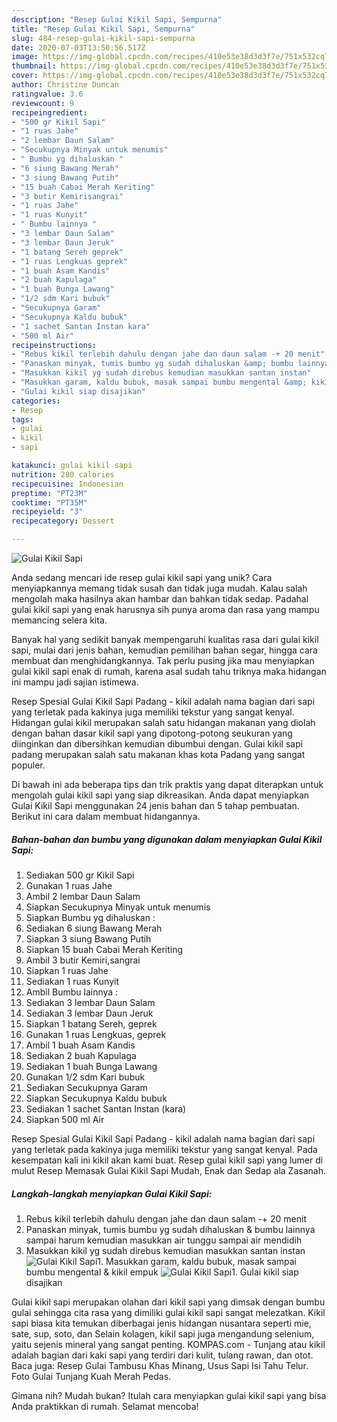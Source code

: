 ```yaml
---
description: "Resep Gulai Kikil Sapi, Sempurna"
title: "Resep Gulai Kikil Sapi, Sempurna"
slug: 484-resep-gulai-kikil-sapi-sempurna
date: 2020-07-03T13:50:56.517Z
image: https://img-global.cpcdn.com/recipes/410e53e38d3d3f7e/751x532cq70/gulai-kikil-sapi-foto-resep-utama.jpg
thumbnail: https://img-global.cpcdn.com/recipes/410e53e38d3d3f7e/751x532cq70/gulai-kikil-sapi-foto-resep-utama.jpg
cover: https://img-global.cpcdn.com/recipes/410e53e38d3d3f7e/751x532cq70/gulai-kikil-sapi-foto-resep-utama.jpg
author: Christine Duncan
ratingvalue: 3.6
reviewcount: 9
recipeingredient:
- "500 gr Kikil Sapi"
- "1 ruas Jahe"
- "2 lembar Daun Salam"
- "Secukupnya Minyak untuk menumis"
- " Bumbu yg dihaluskan "
- "6 siung Bawang Merah"
- "3 siung Bawang Putih"
- "15 buah Cabai Merah Keriting"
- "3 butir Kemirisangrai"
- "1 ruas Jahe"
- "1 ruas Kunyit"
- " Bumbu lainnya "
- "3 lembar Daun Salam"
- "3 lembar Daun Jeruk"
- "1 batang Sereh geprek"
- "1 ruas Lengkuas geprek"
- "1 buah Asam Kandis"
- "2 buah Kapulaga"
- "1 buah Bunga Lawang"
- "1/2 sdm Kari bubuk"
- "Secukupnya Garam"
- "Secukupnya Kaldu bubuk"
- "1 sachet Santan Instan kara"
- "500 ml Air"
recipeinstructions:
- "Rebus kikil terlebih dahulu dengan jahe dan daun salam -+ 20 menit"
- "Panaskan minyak, tumis bumbu yg sudah dihaluskan &amp; bumbu lainnya sampai harum kemudian masukkan air tunggu sampai air mendidih"
- "Masukkan kikil yg sudah direbus kemudian masukkan santan instan"
- "Masukkan garam, kaldu bubuk, masak sampai bumbu mengental &amp; kikil empuk"
- "Gulai kikil siap disajikan"
categories:
- Resep
tags:
- gulai
- kikil
- sapi

katakunci: gulai kikil sapi 
nutrition: 280 calories
recipecuisine: Indonesian
preptime: "PT23M"
cooktime: "PT35M"
recipeyield: "3"
recipecategory: Dessert

---
```



![Gulai Kikil Sapi](https://img-global.cpcdn.com/recipes/410e53e38d3d3f7e/751x532cq70/gulai-kikil-sapi-foto-resep-utama.jpg)

Anda sedang mencari ide resep gulai kikil sapi yang unik? Cara menyiapkannya memang tidak susah dan tidak juga mudah. Kalau salah mengolah maka hasilnya akan hambar dan bahkan tidak sedap. Padahal gulai kikil sapi yang enak harusnya sih punya aroma dan rasa yang mampu memancing selera kita.

Banyak hal yang sedikit banyak mempengaruhi kualitas rasa dari gulai kikil sapi, mulai dari jenis bahan, kemudian pemilihan bahan segar, hingga cara membuat dan menghidangkannya. Tak perlu pusing jika mau menyiapkan gulai kikil sapi enak di rumah, karena asal sudah tahu triknya maka hidangan ini mampu jadi sajian istimewa.

Resep Spesial Gulai Kikil Sapi Padang - kikil adalah nama bagian dari sapi yang terletak pada kakinya juga memiliki tekstur yang sangat kenyal. Hidangan gulai kikil merupakan salah satu hidangan makanan yang diolah dengan bahan dasar kikil sapi yang dipotong-potong seukuran yang diinginkan dan dibersihkan kemudian dibumbui dengan. Gulai kikil sapi padang merupakan salah satu makanan khas kota Padang yang sangat populer.


Di bawah ini ada beberapa tips dan trik praktis yang dapat diterapkan untuk mengolah gulai kikil sapi yang siap dikreasikan. Anda dapat menyiapkan Gulai Kikil Sapi menggunakan 24 jenis bahan dan 5 tahap pembuatan. Berikut ini cara dalam membuat hidangannya.

<!--inarticleads1-->

##### Bahan-bahan dan bumbu yang digunakan dalam menyiapkan Gulai Kikil Sapi:

1. Sediakan 500 gr Kikil Sapi
1. Gunakan 1 ruas Jahe
1. Ambil 2 lembar Daun Salam
1. Siapkan Secukupnya Minyak untuk menumis
1. Siapkan  Bumbu yg dihaluskan :
1. Sediakan 6 siung Bawang Merah
1. Siapkan 3 siung Bawang Putih
1. Siapkan 15 buah Cabai Merah Keriting
1. Ambil 3 butir Kemiri,sangrai
1. Siapkan 1 ruas Jahe
1. Sediakan 1 ruas Kunyit
1. Ambil  Bumbu lainnya :
1. Sediakan 3 lembar Daun Salam
1. Sediakan 3 lembar Daun Jeruk
1. Siapkan 1 batang Sereh, geprek
1. Gunakan 1 ruas Lengkuas, geprek
1. Ambil 1 buah Asam Kandis
1. Sediakan 2 buah Kapulaga
1. Sediakan 1 buah Bunga Lawang
1. Gunakan 1/2 sdm Kari bubuk
1. Sediakan Secukupnya Garam
1. Siapkan Secukupnya Kaldu bubuk
1. Sediakan 1 sachet Santan Instan (kara)
1. Siapkan 500 ml Air


Resep Spesial Gulai Kikil Sapi Padang - kikil adalah nama bagian dari sapi yang terletak pada kakinya juga memiliki tekstur yang sangat kenyal. Pada kesempatan kali ini kikil akan kami buat. Resep gulai kikil sapi yang lumer di mulut Resep Memasak Gulai Kikil Sapi Mudah, Enak dan Sedap ala Zasanah. 

<!--inarticleads2-->

##### Langkah-langkah menyiapkan Gulai Kikil Sapi:

1. Rebus kikil terlebih dahulu dengan jahe dan daun salam -+ 20 menit
1. Panaskan minyak, tumis bumbu yg sudah dihaluskan &amp; bumbu lainnya sampai harum kemudian masukkan air tunggu sampai air mendidih
1. Masukkan kikil yg sudah direbus kemudian masukkan santan instan
<img src="//assets-global.cpcdn.com/assets/icons/button_play-2c75c40dde080a61004c1f40b05d8f140eaff45d7e9e6481dc71c63d2e7c4909.png" alt="Gulai Kikil Sapi">1. Masukkan garam, kaldu bubuk, masak sampai bumbu mengental &amp; kikil empuk
<img src="//assets-global.cpcdn.com/assets/icons/button_play-2c75c40dde080a61004c1f40b05d8f140eaff45d7e9e6481dc71c63d2e7c4909.png" alt="Gulai Kikil Sapi">1. Gulai kikil siap disajikan


Gulai kikil sapi merupakan olahan dari kikil sapi yang dimsak dengan bumbu gulai sehingga cita rasa yang dimiliki gulai kikil sapi sangat melezatkan. Kikil sapi biasa kita temukan diberbagai jenis hidangan nusantara seperti mie, sate, sup, soto, dan Selain kolagen, kikil sapi juga mengandung selenium, yaitu sejenis mineral yang sangat penting. KOMPAS.com - Tunjang atau kikil adalah bagian dari kaki sapi yang terdiri dari kulit, tulang rawan, dan otot. Baca juga: Resep Gulai Tambusu Khas Minang, Usus Sapi Isi Tahu Telur. Foto Gulai Tunjang Kuah Merah Pedas. 

Gimana nih? Mudah bukan? Itulah cara menyiapkan gulai kikil sapi yang bisa Anda praktikkan di rumah. Selamat mencoba!
